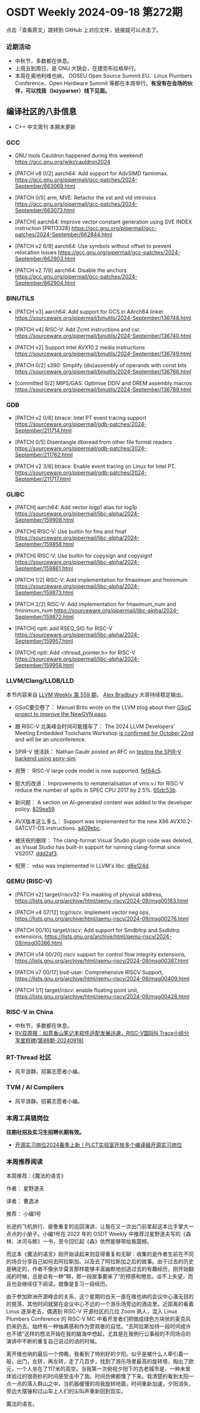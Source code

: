 # OSDT Weekly 2024-09-18 第272期

点击「查看原文」跳转到 GitHub 上对应文件，链接就可以点击了。

### 近期活动

- 中秋节，多数都在休息。
- 上周五到周日，是 GNU 大锅会，在捷克布拉格举行。
- 本周在奥地利维也纳， OOSEU Open Source Summit EU、Linux Plumbers Conference、Open Hardware Summit 等都在本周举行。**有没有在会场的伙伴，可以找我（lazyparser）线下见面。**

## 编译社区的八卦信息

- C++ 中文周刊 本期未更新

### GCC

- GNU tools Cauldron happened during this weekend!
  https://gcc.gnu.org/wiki/cauldron2024

- [PATCH v8 0/2] aarch64: Add support for AdvSIMD faminmax.
  https://gcc.gnu.org/pipermail/gcc-patches/2024-September/663069.html

- [PATCH 0/5] arm, MVE: Refactor the vst and vld intrinsics
  https://gcc.gnu.org/pipermail/gcc-patches/2024-September/663073.html

- [PATCH] aarch64: Improve vector constant generation using SVE INDEX instruction [PR113328]
  https://gcc.gnu.org/pipermail/gcc-patches/2024-September/662844.html

- [PATCH v2 6/9] aarch64: Use symbols without offset to prevent relocation issues
  https://gcc.gnu.org/pipermail/gcc-patches/2024-September/662903.html

- [PATCH v2 7/9] aarch64: Disable the anchors
  https://gcc.gnu.org/pipermail/gcc-patches/2024-September/662904.html


### BINUTILS

- [PATCH v3] aarch64: Add support for GCS in AArch64 linker.
  https://sourceware.org/pipermail/binutils/2024-September/136748.html

- [PATCH v4] RISC-V: Add Zcmt instructions and csr.
  https://sourceware.org/pipermail/binutils/2024-September/136740.html

- [PATCH v2] Support Intel AVX10.2 media instructions
  https://sourceware.org/pipermail/binutils/2024-September/136749.html

- [PATCH 0/2] s390: Simplify (dis)assembly of operands with const bits
  https://sourceware.org/pipermail/binutils/2024-September/136766.html

- [committed 0/2] MIPS/GAS: Optimise DDIV and DREM assembly macros
  https://sourceware.org/pipermail/binutils/2024-September/136789.html


### GDB

- [PATCH v2 0/6] btrace: Intel PT event tracing support
  https://sourceware.org/pipermail/gdb-patches/2024-September/211714.html

- [PATCH 0/5] Disentangle dbxread from other file format readers
  https://sourceware.org/pipermail/gdb-patches/2024-September/211762.html

- [PATCH v2 3/6] btrace: Enable event tracing on Linux for Intel PT.
  https://sourceware.org/pipermail/gdb-patches/2024-September/211717.html


### GLIBC

- [PATCH] aarch64: Add vector logp1 alias for log1p
  https://sourceware.org/pipermail/libc-alpha/2024-September/159906.html

- [PATCH] RISC-V: Use builtin for fma and fmaf
  https://sourceware.org/pipermail/libc-alpha/2024-September/159858.html

- [PATCH] RISC-V: Use builtin for copysign and copysignf
  https://sourceware.org/pipermail/libc-alpha/2024-September/159861.html

- [PATCH 1/2] RISC-V: Add implementation for fmaximum and fminimum
  https://sourceware.org/pipermail/libc-alpha/2024-September/159873.html

- [PATCH 2/2] RISC-V: Add implementation for fmaximum_num and fminimum_num
  https://sourceware.org/pipermail/libc-alpha/2024-September/159872.html

- [PATCH] nptl: add RSEQ_SIG for RISC-V
  https://sourceware.org/pipermail/libc-alpha/2024-September/159957.html

- [PATCH] nptl: Add <thread_pointer.h> for RISC-V
  https://sourceware.org/pipermail/libc-alpha/2024-September/159958.html

### LLVM/Clang/LLDB/LLD

本节内容来自 [LLVM Weekly 第 559 期](http://llvmweekly.org/issue/559)，
[Alex Bradbury](https://www.linkedin.com/in/alex-bradbury/) 大哥持续稳定输出。

* GSoC要交卷了： Manuel Brito wrote on the LLVM blog about their [GSoC project to improve the NewGVN pass](https://blog.llvm.org/posts/2024-09-01-reviving-newgvn/).

* 跟 RISC-V 北美峰会时间可能撞车了： The 2024 LLVM Developers’ Meeting Embedded Toolchains Workshop [is confirmed for October 22nd](https://discourse.llvm.org/t/2024-llvm-developers-meeting-embedded-toolchains-workshop/81189) and will be an unconference.

* SPIR-V 很活跃： Nathan Gauër posted an RFC on [testing the SPIR-V backend using spirv-sim](https://discourse.llvm.org/t/rfc-spir-v-backend-testing-using-spirv-sim-llvm-ir-spir-v-interpreter/81168).

* 祝贺： RISC-V large code model is now supported.  [fef84c5](https://github.com/llvm/llvm-project/commit/fef84c56dcd9).

* 挺大的改进： Improvements to rematerialisation of vmv.v.i for RISC-V reduce the number of spills in SPEC CPU 2017 by 2.5%.
  [65dc53b](https://github.com/llvm/llvm-project/commit/65dc53baca60).

* 新问题： A section on AI-generated content was added to the developer policy.
  [829ea59](https://github.com/llvm/llvm-project/commit/829ea59ddaf0).

* AVX版本这么多么： Support was implemented for the new X86 AVX10.2-SATCVT-DS instructions.
  [a409ebc](https://github.com/llvm/llvm-project/commit/a409ebc1fc13).

* 被庆祝的删除： The clang-format Visual Studio plugin code was deleted, as Visual Studio has built-in support for running clang-format since VS2017.
  [ddd2af3](https://github.com/llvm/llvm-project/commit/ddd2af3c5a07).

* 祝贺： vdso was implemented in LLVM's libc.
  [d8e124d](https://github.com/llvm/llvm-project/commit/d8e124dffaae).

### QEMU (RISC-V)


- [PATCH v2] target/riscv32: Fix masking of physical address,
  https://lists.gnu.org/archive/html/qemu-riscv/2024-09/msg00163.html

- [PATCH v4 07/12] tcg/riscv: Implement vector neg ops,
  https://lists.gnu.org/archive/html/qemu-riscv/2024-09/msg00276.html

- [PATCH 00/10] target/riscv: Add support for Smdbltrp and Ssdbltrp extensions,
  https://lists.gnu.org/archive/html/qemu-riscv/2024-09/msg00366.html

- [PATCH v14 00/20] riscv support for control flow integrity extensions,
  https://lists.gnu.org/archive/html/qemu-riscv/2024-09/msg00387.html

- [PATCH v7 00/17] bsd-user: Comprehensive RISCV Support,
  https://lists.gnu.org/archive/html/qemu-riscv/2024-09/msg00409.html

- [PATCH 1/1] target/riscv: enable floating point unit,
  https://lists.gnu.org/archive/html/qemu-riscv/2024-09/msg00428.html

### RISC-V in China

- 中秋节，多数都在休息。
- [RV双周报：如意香山笔记本软件适配发展迅速，RISC-V国际N Trace小组分享里程碑(第88期-20240918)](https://mp.weixin.qq.com/s/a6aOY2p1JRQwfzO2NWTJQA)

### RT-Thread 社区

- 风平浪静。招募志愿者小编。

### TVM / AI Compilers

- 风平浪静。招募志愿者小编。

### 本周工具链岗位

**往期社招及实习生招聘长期有效。**

- [开源实习岗位2024春季上新！PLCT实验室开放多个编译器开源实习岗位](https://mp.weixin.qq.com/s/D-l7hE2S-21NCAZsVqPzMA)

### 本周推荐阅读

本周推荐：《魔法的语言》

作者： 星野道夫

译者： 曹逸冰

推荐： 小编1号

长途的飞机旅行、疲惫重复的巡回演讲，让我在又一次出门前拿起这本比手掌大一点点的小册子。小编1号在 2022 年的 OSDT Weekly 中推荐过星野道夫写的《森林、冰河与鲸》一书，至今回忆起《森》依然能够带给我震撼。

而这本《魔法的语言》刚开始读起来则显得重复和无聊：收集的是作者生前在不同的场合分享自己如何去阿拉斯加、以及去了阿拉斯加之后的故事。由于过去的历史是确定的，作者不像余华莫言那样能够丰富幽默地创造过去的有趣经历，刚开始翻阅的时候，总是会有一种“啊，那一段故事要来了”的预感和倦怠。谈不上失望，而且也会继续往下阅读。就像是复习一段经历。

由于参加欧洲开源峰会的关系，这个星期的白天一直在维也纳的会议中心漫无目的的晃荡，其他时间就窝在会议中心不远的一个游乐场旁边的酒店里。近距离的看着 Linus 逐渐老去，偶遇到 RISC-V 开源社区的几位 Zoom 熟人，混入 Linux Plumbers Conference 的 RISC-V MC 中看开发者们把做成绿色方块状的麦克风扔来扔去。始终有一种抽离感和作为旁观者的自觉。“去阿拉斯加待一段时间或许也不错”这样的想法开始在我的脑海中想起，尤其是在我例行公事般的不同场合的演讲中不断的重复自己说过的话的时候。

离开维也纳的最后一个傍晚，我看到了特别好的夕阳。似乎是被什么人牵引着一般，出门，左转，再左转，走了几百步，找到了游乐场里最高的旋转塔，掏出了欧元，一个人坐在了117米的高空。当我第一次俯视夕阳下的古老城市是，一种未曾体验过的很奇妙的时间感受击中了我。时间仿佛都慢了下来。我清楚的看到太阳一点一点的落入群山之中。当机器缓慢的将我旋转地面，时间重新加速，夕阳消失，旁边大摆锤和过山车上人们的尖叫声重新回到现实。

魔法的语言。
